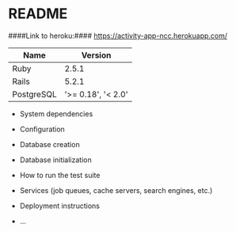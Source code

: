 # README


####Link to heroku:#### https://activity-app-ncc.herokuapp.com/


Name          | Version
------------- | -------------
Ruby          | 2.5.1 
Rails         | 5.2.1
PostgreSQL    | '>= 0.18', '< 2.0'

* System dependencies

* Configuration

* Database creation

* Database initialization

* How to run the test suite

* Services (job queues, cache servers, search engines, etc.)

* Deployment instructions

* ...
